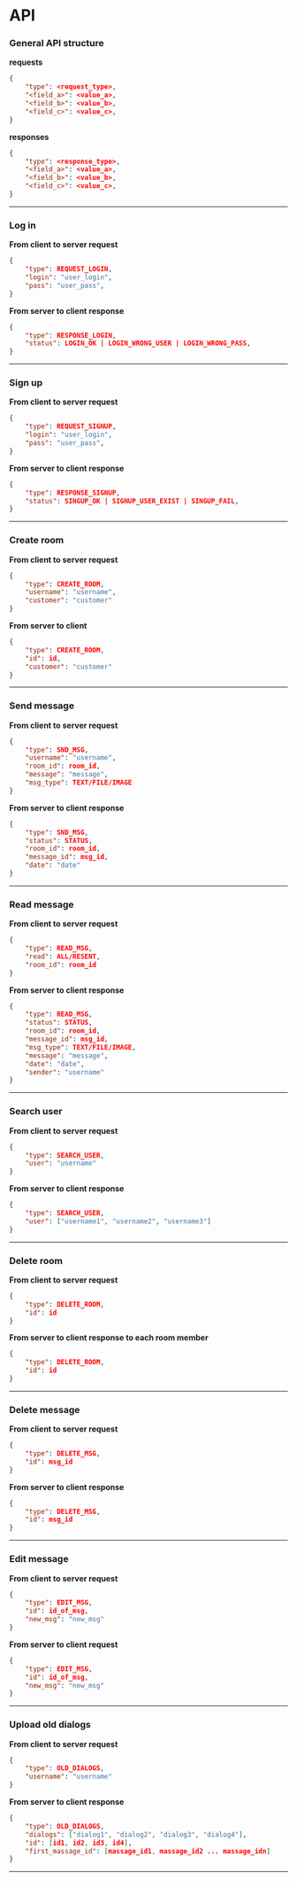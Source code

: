 # API

### General API structure
**requests**
```json
{
    "type": <request_type>,
    "<field_a>": <value_a>,
    "<field_b>": <value_b>,
    "<field_c>": <value_c>,
}
```
**responses**
```json
{
    "type": <response_type>,
    "<field_a>": <value_a>,
    "<field_b>": <value_b>,
    "<field_c>": <value_c>,
}
```
___

### Log in

**From client to server request**

```json
{
    "type": REQUEST_LOGIN,
    "login": "user_login",
    "pass": "user_pass",
}
```
**From server to client response**
```json
{
    "type": RESPONSE_LOGIN,
    "status": LOGIN_OK | LOGIN_WRONG_USER | LOGIN_WRONG_PASS,
}
```
___

### Sign up

**From client to server request**

```json
{
    "type": REQUEST_SIGNUP,
    "login": "user_login",
    "pass": "user_pass",
}
```
**From server to client response**
```json
{
    "type": RESPONSE_SIGNUP,
    "status": SINGUP_OK | SIGNUP_USER_EXIST | SINGUP_FAIL,
}
```
___

### Create room 

**From client to server request**

```json
{
    "type": CREATE_ROOM,
    "username": "username",
    "customer": "customer"    
}
```

**From server to client**

```json
{
    "type": CREATE_ROOM,
    "id": id,
    "customer": "customer"
}
```
___

### Send message

**From client to server request**

```json
{
    "type": SND_MSG,
    "username": "username",
    "room_id": room_id,
    "message": "message",
    "msg_type": TEXT/FILE/IMAGE
}
```

**From server to client response**

```json
{
    "type": SND_MSG,
    "status": STATUS,
    "room_id": room_id,
    "message_id": msg_id,
    "date": "date"
}
```
___

### Read message

**From client to server request**

```json
{
    "type": READ_MSG,
    "read": ALL/RESENT,
    "room_id": room_id
}
```

**From server to client response**
    
```json
{
    "type": READ_MSG,
    "status": STATUS,
    "room_id": room_id,
    "message_id": msg_id,
    "msg_type": TEXT/FILE/IMAGE,
    "message": "message",
    "date": "date",
    "sender": "username"
}
```
___

### Search user

**From client to server request**

```json
{
    "type": SEARCH_USER,
    "user": "username"
}
```

**From server to client response**

```json
{
    "type": SEARCH_USER,
    "user": ["username1", "username2", "username3"]
}
```
___

### Delete room

**From client to server request**

```json
{
    "type": DELETE_ROOM,
    "id": id
}
```

**From server to client response to each room member**
```json
{
    "type": DELETE_ROOM,
    "id": id
}
```
___

### Delete message

**From client to server request**
```json
{
    "type": DELETE_MSG,
    "id": msg_id
}
```

**From server to client response**
```json
{
    "type": DELETE_MSG,
    "id": msg_id
}
```
___

### Edit message

**From client to server request**
```json
{
    "type": EDIT_MSG,
    "id": id_of_msg,
    "new_msg": "new_msg"
}
```
**From server to client request**
```json 
{
    "type": EDIT_MSG,
    "id": id_of_msg,
    "new_msg": "new_msg"
}
```
___

### Upload old dialogs

**From client to server request**

```json
{
    "type": OLD_DIALOGS,
    "username": "username"
}
```

**From server to client response**
```json 
{
    "type": OLD_DIALOGS,
    "dialogs": ["dialog1", "dialog2", "dialog3", "dialog4"],
    "id": [id1, id2, id3, id4],
    "first_massage_id": [massage_id1, massage_id2 ... massage_idn]
}
```
___

